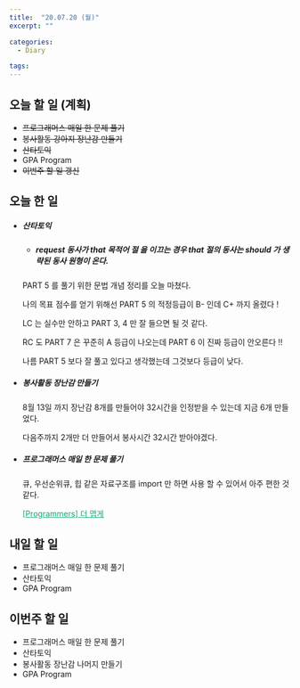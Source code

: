 ```yaml
---
title:  "20.07.20 (월)"
excerpt: ""

categories:
  - Diary

tags:
---
```


## 오늘 할 일 (계획)

- ~~프로그래머스 매일 한 문제 풀기~~
- ~~봉사활동 강아지 장난감 만들기~~
- ~~산타토익~~
- GPA Program
- ~~이번주 할 일 갱신~~

## 오늘 한 일

- ##### 산타토익

  - ##### request 동사가 that 목적어 절 을 이끄는 경우 that 절의 동사는 should 가 생략된 동사 원형이 온다.

  PART 5 를 풀기 위한 문법 개념 정리를 오늘 마쳤다.

  나의 목표 점수를 얻기 위해선 PART 5 의 적정등급이 B- 인데 C+ 까지 올렸다 !

  LC 는 실수만 안하고 PART 3, 4 만 잘 들으면 될 것 같다.

  RC 도 PART 7 은 꾸준히 A 등급이 나오는데 PART 6 이 진짜 등급이 안오른다 !!

  나름 PART 5 보다 잘 풀고 있다고 생각했는데 그것보다 등급이 낮다.

- ##### 봉사활동 장난감 만들기

  8월 13일 까지 장난감 8개를 만들어야 32시간을 인정받을 수 있는데 지금 6개 만들었다.

  다음주까지 2개만 더 만들어서 봉사시간 32시간 받아야겠다.

- ##### 프로그래머스 매일 한 문제 풀기

  큐, 우선순위큐, 힙 같은 자료구조를 import 만 하면 사용 할 수 있어서 아주 편한 것 같다.

  <a href="https://nam-ki-bok.github.io/quiz/Quiz_MoreHot/" style="color:#0FA678">[Programmers] 더 맵게</a>


## 내일 할 일

- 프로그래머스 매일 한 문제 풀기
- 산타토익
- GPA Program

## 이번주 할 일

- 프로그래머스 매일 한 문제 풀기
- 산타토익
- 봉사활동 장난감 나머지 만들기
- GPA Program
